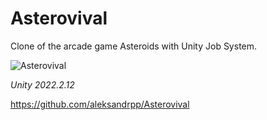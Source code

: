 # Asterovival
Clone of the arcade game Asteroids with Unity Job System.

![Asterovival](Media/Asterovival.gif)

_Unity 2022.2.12_
<br>

https://github.com/aleksandrpp/Asterovival
